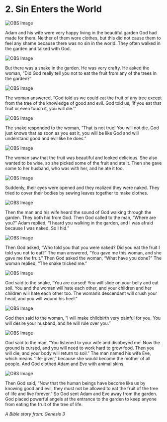 # 2. Sin Enters the World

![OBS Image](https://cdn.door43.org/obs/jpg/360px/obs-en-02-01.jpg)

Adam and his wife were very happy living in the beautiful garden God had made for them. Neither of them wore clothes, but this did not cause them to feel any shame because there was no sin in the world. They often walked in the garden and talked with God.

![OBS Image](https://cdn.door43.org/obs/jpg/360px/obs-en-02-02.jpg)

But there was a snake in the garden. He was very crafty. He asked the woman, “Did God really tell you not to eat the fruit from any of the trees in the garden?”

![OBS Image](https://cdn.door43.org/obs/jpg/360px/obs-en-02-03.jpg)

The woman answered, “God told us we could eat the fruit of any tree except from the tree of the knowledge of good and evil. God told us, ‘If you eat that fruit or even touch it, you will die.’”

![OBS Image](https://cdn.door43.org/obs/jpg/360px/obs-en-02-04.jpg)

The snake responded to the woman, “That is not true! You will not die. God just knows that as soon as you eat it, you will be like God and will understand good and evil like he does.”

![OBS Image](https://cdn.door43.org/obs/jpg/360px/obs-en-02-05.jpg)

The woman saw that the fruit was beautiful and looked delicious. She also wanted to be wise, so she picked some of the fruit and ate it. Then she gave some to her husband, who was with her, and he ate it too.

![OBS Image](https://cdn.door43.org/obs/jpg/360px/obs-en-02-06.jpg)

Suddenly, their eyes were opened and they realized they were naked. They tried to cover their bodies by sewing leaves together to make clothes.

![OBS Image](https://cdn.door43.org/obs/jpg/360px/obs-en-02-07.jpg)

Then the man and his wife heard the sound of God walking through the garden. They both hid from God. Then God called to the man, “Where are you?” Adam replied, “I heard you walking in the garden, and I was afraid because I was naked. So I hid.”

![OBS Image](https://cdn.door43.org/obs/jpg/360px/obs-en-02-08.jpg)

Then God asked, “Who told you that you were naked? Did you eat the fruit I told you not to eat?” The man answered, “You gave me this woman, and she gave me the fruit.” Then God asked the woman, “What have you done?” The woman replied, “The snake tricked me.”

![OBS Image](https://cdn.door43.org/obs/jpg/360px/obs-en-02-09.jpg)

God said to the snake, “You are cursed! You will slide on your belly and eat soil. You and the woman will hate each other, and your children and her children will hate each other too. The woman’s descendant will crush your head, and you will wound his heel.”

![OBS Image](https://cdn.door43.org/obs/jpg/360px/obs-en-02-10.jpg)

God then said to the woman, “I will make childbirth very painful for you. You will desire your husband, and he will rule over you.”

![OBS Image](https://cdn.door43.org/obs/jpg/360px/obs-en-02-11.jpg)

God said to the man, “You listened to your wife and disobeyed me. Now the ground is cursed, and you will need to work hard to grow food. Then you will die, and your body will return to soil.” The man named his wife Eve, which means “life-giver,” because she would become the mother of all people. And God clothed Adam and Eve with animal skins.

![OBS Image](https://cdn.door43.org/obs/jpg/360px/obs-en-02-12.jpg)

Then God said, “Now that the human beings have become like us by knowing good and evil, they must not be allowed to eat the fruit of the tree of life and live forever.” So God sent Adam and Eve away from the garden. God placed powerful angels at the entrance to the garden to keep anyone from eating the fruit of the tree of life.

_A Bible story from: Genesis 3_
